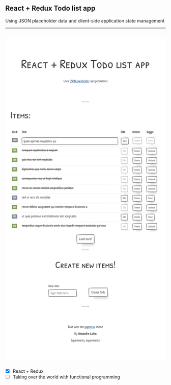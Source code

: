 ## React + Redux Todo list app

Using JSON placeholder data and client-side application state management

---
![Screenshot](https://raw.githubusercontent.com/loteoo/react-redux-todolist/master/src/screenshot.png)
---

- [x] React + Redux
- [ ] Taking over the world with functional programming
